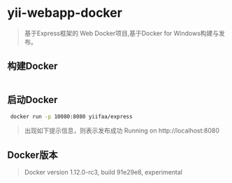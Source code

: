 # yii-webapp-docker
> 基于Express框架的 Web Docker项目,基于Docker for Windows构建与发布。

## 构建Docker
``` bash

```

## 启动Docker
``` bash
 docker run -p 10080:8080 yiifaa/express
```
> 出现如下提示信息，则表示发布成功
  Running on http://localhost:8080


## Docker版本
> Docker version 1.12.0-rc3, build 91e29e8, experimental


